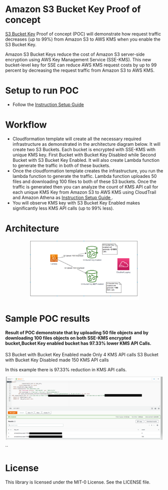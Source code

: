 # Amazon S3 Bucket Key Proof of concept

[S3 Bucket Key](https://docs.aws.amazon.com/AmazonS3/latest/userguide/bucket-key.html) Proof of concept (POC) will demonstrate how request traffic decreases (up to 99%) from Amazon S3 to AWS KMS when you enable the S3 Bucket Key.


Amazon S3 Bucket Keys reduce the cost of Amazon S3 server-side encryption using AWS Key Management Service (SSE-KMS). This new bucket-level key for SSE can reduce AWS KMS request costs by up to 99 percent by decreasing the request traffic from Amazon S3 to AWS KMS. 




# Setup to run POC

- Follow the [Instruction Setup Guide](setup/S3BucketKeyPOC_Instruction.pdf) 

# Workflow
- Cloudformation template will create all the necessary required infrastructure as demonstrated in the architecture diagram below. It will create two S3 Buckets. Each bucket is encrypted with SSE-KMS with unique KMS key. First Bucket with Bucket Key Disabled while Second Bucket with S3 Bucket Key Enabled. It will also create Lambda function to generate the traffic in both of these buckets.
- Once the cloudformation template creates the infrastructure, you run the lambda function to generate the traffic. Lambda function uploades 50 files and downloading 100 files to both of these S3 buckets. Once the traffic is generated then you can analyze the count of KMS API call for each unique KMS Key from Amazon S3 to AWS KMS using CloudTrail and Amazon Athena as [Instruction Setup Guide ](setup/S3BucketKeyPOC_Instruction.pdf).
- You will observe KMS key with S3 Bucket Key Enabled makes significantly less KMS API calls (up to 99% less).
 


# Architecture
<p align="center">
  <img src="imgs/S3BucketKeyPOC.png" width="350" title="hover text">

# Sample POC results
#### Result of POC demonstrate that by uploading 50 file objects and by downloading 100 files objects on both SSE-KMS encrypted bucket,Bucket Key enabled bucket has 97.33% lower KMS API Calls. 

S3 Bucket with Bucket Key Enabled made Only 4 KMS API calls 
S3 Bucket with Bucket Key Disabled made 150 KMS API calls
 

In this example there is 97.33% reduction in KMS API calls.

<p align="center">
  <img src="imgs/S3BucketKeyPOCResult.PNG" width="500" title="hover text">


``
# License

This library is licensed under the MIT-0 License. See the LICENSE file.